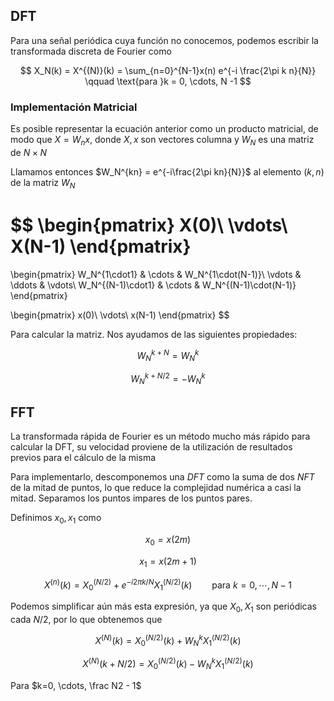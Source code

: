 ## DFT

Para una señal periódica cuya función no conocemos, podemos escribir la transformada discreta de Fourier como

$$
X_N(k) = X^{(N)}(k) = \sum_{n=0}^{N-1}x(n) e^{-i \frac{2\pi k n}{N}} \qquad \text{para }k = 0, \cdots, N -1
$$

### Implementación Matricial

Es posible representar la ecuación anterior como un producto matricial, de modo que $X = W_n x$, donde $X, x$ son vectores columna y $W_N$ es una matriz de $N\times N$

Llamamos entonces $W_N^{kn} = e^{-i\frac{2\pi kn}{N}}$ al elemento $(k,n)$ de la matriz $W_N$

$$
\begin{pmatrix}
X(0)\\
\vdots\\
X(N-1)
\end{pmatrix}
=
\begin{pmatrix}
W_N^{1\cdot1} & \cdots & W_N^{1\cdot(N-1)}\\
\vdots & \ddots & \vdots\\
W_N^{(N-1)\cdot1} & \cdots & W_N^{(N-1)\cdot(N-1)}
\end{pmatrix}

\begin{pmatrix}
x(0)\\
\vdots\\
x(N-1)
\end{pmatrix}
$$

Para calcular la matriz. Nos ayudamos de las siguientes propiedades:

$$
W_N^{k+N} = W_{N}^k
$$

$$
W_N^{k+N/2} = -W_{N}^k
$$

## FFT

La transformada rápida de Fourier es un método mucho más rápido para calcular la DFT, su velocidad proviene de la utilización de resultados previos para el cálculo de la misma

Para implementarlo, descomponemos una $DFT$ como la suma de dos $NFT$ de la mitad de puntos, lo que reduce la complejidad numérica a casi la mitad. Separamos los puntos impares de los puntos pares.

Definimos $x_0, x_1$ como

$$
x_0 = x(2m)
$$

$$
x_1 = x(2m+1)
$$

$$
X^{(n)}(k) = X_0^{(N/2)} + e^{-i2\pi k/ N} X_1^{(N/2)}(k)  \qquad \text{para }k = 0, \cdots, N -1
$$

Podemos simplificar aún más esta expresión, ya que $X_0, X_1$ son periódicas cada $N/2$, por lo que obtenemos que

$$
X^{(N)}(k) = X_0^{(N/2)}(k) + W_{N}^kX_1^{(N/2)}(k)
$$

$$
X^{(N)}(k + N/2) = X_0^{(N/2)}(k) - W_{N}^kX_1^{(N/2)}(k)
$$

Para $k=0, \cdots, \frac N2 - 1$
